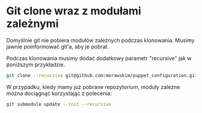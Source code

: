 Git clone wraz z modułami zależnymi
===================================

Domyślnie git nie pobiera modułów zależnych podczas klonowania. Musimy jawnie poinformować git'a, aby je pobrał.

Podczas klonowania musimy dodać dodatkowy parametr "recursive" jak w poniższym przykładzie.

``` bash
git clone --recursive git@github.com:morawskim/puppet_configuration.git
```

W przypadku, kiedy mamy już pobrane repozytorium, moduły zależne można dociągnąć korzystając z polecenia:

``` bash
git submodule update --init --recursive
```